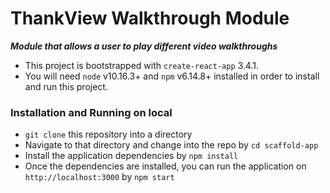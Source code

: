# ThankView Walkthrough Module

***Module that allows a user to play different video walkthroughs***

- This project is bootstrapped with `create-react-app` 3.4.1.
- You will need `node` v10.16.3+ and `npm` v6.14.8+ installed in order to install and run this project.

### Installation and Running on local

- `git clone` this repository into a directory
- Navigate to that directory and change into the repo by `cd scaffold-app`
- Install the application dependencies by `npm install`
- Once the dependencies are installed, you can run the application on `http://localhost:3000` by `npm start`
